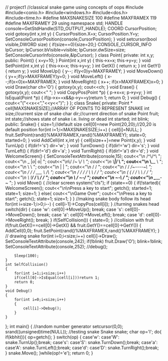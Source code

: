 // project1
//classical snake game using concepts of oops
#include<iostream>
#include<conio.h>
#include<windows.h>
#include<dos.h>
#include<time.h>
#define MAXSNAKESIZE 100
#define MAXFRAMEX 119
#define MAXFRAMEY 29
using namespace std;
HANDLE console=GetStdHandle(STD_OUTPUT_HANDLE);
COORD CursorPosition;
void gotoxy(int x,int y)
{
    CursorPosition.X=x;
     CursorPosition.Y=y;
    SetConsoleCursorPosition(console,CursorPosition);
}
void setcursor(bool visible,DWORD size)
{
    if(size==0){size=20;}
    CONSOLE_CURSOR_INFO lpCursor;
    lpCursor.bVisible=visible;
    lpCursor.dwSize=size;
    SetConsoleCursorInfo(console,&lpCursor);
}
class Point{
private:
    int x,y;
public:
    Point()
    {
        x=y=10;
    }
     Point(int x,int y)
    {
        this->x=x;
        this->y=y;
    }
    void SetPoint(int x,int y)
    {
          this->x=x;
        this->y=y;
    }
    int GetX()
    {
        return x;
    }
      int GetY()
    {
        return y;
    }
    void MoveUp()
    {
        y--;
        if(y<0)y=MAXFRAMEY;
    }
     void MoveDown()
    {
        y++;if(y>MAXFRAMEY)y=0;
    }
     void MoveLeft()
    {
        x--;if(x<0)x=MAXFRAMEX;
    }
    void MoveRight()
    {
        x++;
        if(x>MAXFRAMEX)x=0;
    }
    void Draw(char ch='O')
    {
        gotoxy(x,y);
        cout<<ch;
    }
    void Erase()
    {
         gotoxy(x,y);
        cout<<" ";
    }
      void CopyPos(Point *p)
    {
          p->x=x;
        p->y=y;
    }
    int IsEqual(Point *p)
    {
        if(p->x==x&&p->y==y)return 1;
        return 0;
    }
      void Debug()
    {
        cout<<"("<<x<<","<<y<<")";
    }
};
class Snake{
private:
    Point * cell[MAXSNAKESIZE];//ARRAY OF POINTS TO REPRESENT SNAKE
     int size;//current size of snake
     char dir;//current direction of snake
     Point fruit;
     int state;//shows state of snake i.e. living or dead
     int started;
     int blink;
public:
    Snake()
    {
        size=1;//default size
        cell[0]=new Point(20,20);//20,20 is default position
        for(int i=1;i<MAXSNAKESIZE;i++)
        {
            cell[i]=NULL;
        }
        fruit.SetPoint(rand()%MAXFRAMEX,rand()%MAXFRAMEY); 
		state=0;
		started=0;
    }
     void AddCell(int x,int y)
     {
         cell[size++]=new Point(x,y);
    }
    void TurnUp()
    {
        if(dir!='s')
        dir='w';
    }
    void TurnDown()
    {
          if(dir!='w')
        dir='s';
    }
    void TurnLeft()
    {
          if(dir!='d')
        dir='a';
    }
    void TurnRight()
    {
          if(dir!='a')
        dir='d';
    }
    void WelcomeScreen()
    {
        SetConsoleTextAttribute(console,15);
        cout<<"\n              /^\\/^\\                               ";
        cout<<"\n            _ |_o_| o|                               ";
        cout<<"\n\\/       /~     \\_/ \\                             ";
        cout<<"\n \\______|___________/ \\                            ";
        cout<<"\n          \\________    \\                           ";
        cout<<"\n                    \\   \\                          ";
        cout<<"\n                     |    |                          ";
        cout<<"\n                    /    /                           ";
        cout<<"\n                   /    /        _/~----~\           ";
        cout<<"\n                  /    /        /     ___ \      /\  ";
        cout<<"\n                 /    /        /     /   \ \    / /  ";
        cout<<"\n                (    (        /     /     \ \  / /   ";
        cout<<"\n                 \\   !______/     /       \ \/ /    ";
        cout<<"\n                  \               /         \~-/     ";
        cout<<"\n                   ~-\           /                   ";
        cout<<"\n                      \________-~                    ";
    }
    void Move()
    {
        //clear screen
        system("cls");
        if (state==0)
        {
            if(!started){
                    WelcomeScreen();
                 cout<<"\n\nPress a key to start";
            getch();
            started=1;
            state=1;
            size=1;
            }
            else{
                     cout<<"\nGame Over";
                cout<<"\nPress a key to start";
            getch();
            state=1;
            size=1;
            }
        }
        //making snake body follow its head
        for(int i=size-1;i>0;i--)
        {
            cell[i-1]->CopyPos(cell[i]);
        }
        //turning snakes head
        switch(dir)
        {
        case 'w':
            cell[0]->MoveUp();
            break;
          case 's':
            cell[0]->MoveDown();
            break;
             case 'a':
            cell[0]->MoveLeft();
            break;
             case 'd':
            cell[0]->MoveRight();
            break;
        }
        if(SelfCollision())
        {
            state=0;
        }
        //collision with fruit
        if(fruit.GetX()==cell[0]->GetX() && fruit.GetY()==cell[0]->GetY())
        {
            AddCell(0,0);
            fruit.SetPoint(rand()%MAXFRAMEX,rand()%MAXFRAMEY);
        }
        // drawing snake
        for(int i=0;i<size;i++)
            cell[i]->Draw();
            SetConsoleTextAttribute(console,242);
            if(!blink)
            fruit.Draw('O');
            blink=!blink;
            SetConsoleTextAttribute(console,252);
        //debug();

        Sleep(100);
    }
    int SelfCollision()
    {
        for(int i=1;i<size;i++)
        if(cell[0]->IsEqual(cell[i]))return 1;
        return 0;
    }
    void Debug()
    {
        for(int i=0;i<size;i++)
        {
            cell[i]->Debug();
        }
    }

};
int main()
{
    //random number generator
    setcursor(0,0);
    srand((unsigned)time(NULL));
    //testing snake
    Snake snake;
    char op='l';
    do{
        if(kbhit()){
            op=getch();
        }
         switch(op)
         {
         	case'w':
         	case'W':
			 snake.TurnUp();break;
            case's':
         	case'S':
			 snake.TurnDown();break;
			case'a':
         	case'A':
			 snake.TurnLeft();break;
			case'd':
         	case'D':
			 snake.TurnRight();break; 			 	
		 }
		 snake.Move();
	}while(op!='e');
	return 0;
}

